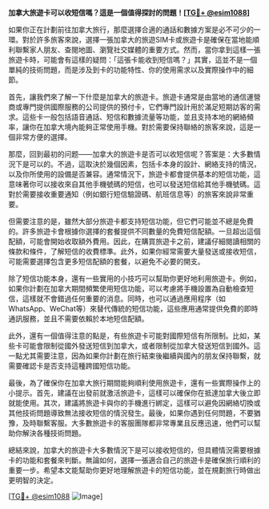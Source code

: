 **加拿大旅遊卡可以收短信嗎？這是一個值得探討的問題！[[TG💪+ @esim1088](https://t.me/s/esim1088)]**

如果你正在計劃前往加拿大旅行，那麼選擇合適的通話和數據方案是必不可少的一環。對於許多旅客來說，選擇一張加拿大的旅遊SIM卡或旅遊卡是確保在當地能順利聯繫家人朋友、查閱地圖、瀏覽社交媒體的重要方式。然而，當你拿到這樣一張旅遊卡時，可能會有這樣的疑問：「這張卡能收到短信嗎？」其實，這並不是一個單純的技術問題，而是涉及到卡的功能特性、你的使用需求以及實際操作中的細節。

首先，讓我們來了解一下什麼是加拿大的旅遊卡。旅遊卡通常是由當地的通信運營商或專門提供國際服務的公司提供的預付卡，它們專門設計用於滿足短期訪客的需求。這些卡一般包括語音通話、短信和數據流量等功能，並且支持本地的網絡頻率，讓你在加拿大境內能夠正常使用手機。對於需要保持聯絡的旅客來說，這是一個非常方便的選擇。

那麼，回到最初的问题——加拿大的旅遊卡是否可以收短信呢？答案是：大多數情況下是可以的。不過，這取決於幾個因素，包括卡本身的設計、網絡支持的情況，以及你所使用的設備是否兼容。通常情況下，旅遊卡都會提供基本的短信功能，這意味著你可以接收來自其他手機號碼的短信，也可以發送短信給其他手機號碼。這對於需要接收重要通知（例如銀行短信驗證碼、航班信息等）的旅客來說非常重要。

但需要注意的是，雖然大部分旅遊卡都支持短信功能，但它們可能並不總是免費的。許多旅遊卡會根據你選擇的套餐提供不同數量的免費短信配額。一旦超出這個配額，可能會開始收取額外費用。因此，在購買旅遊卡之前，建議仔細閱讀相關的條款和條件，了解短信的收費標準。此外，如果你經常需要大量發送或接收短信，可能需要選擇包含更多短信配額的套餐，以避免不必要的開支。

除了短信功能本身，還有一些實用的小技巧可以幫助你更好地利用旅遊卡。例如，如果你計劃在加拿大期間頻繁使用短信功能，可以考慮將手機設置為自動檢查短信，這樣就不會錯過任何重要的消息。同時，也可以通過應用程序（如WhatsApp、WeChat等）來替代傳統的短信功能，這些應用通常提供免費的即時通訊服務，並且不需要依賴於本地短信配額。

此外，還有一個值得注意的點是，有些旅遊卡可能對國際短信有所限制。比如，某些卡可能會限制從國外發送短信到加拿大，或者限制從加拿大發送短信到國外。這一點尤其需要注意，因為如果你計劃在旅行結束後繼續與國內的朋友保持聯繫，就需要確認卡是否支持這種跨國短信功能。

最後，為了確保你在加拿大旅行期間能夠順利使用旅遊卡，還有一些實際操作上的小提示。首先，建議在出發前就激活旅遊卡，這樣可以確保你在抵達加拿大後立即就能使用。其次，建議將旅遊卡與你的手機進行綁定，這樣可以避免因網絡切換或其他技術問題導致無法接收短信的情況發生。最後，如果你遇到任何問題，不要猶豫，及時聯繫客服。大多數旅遊卡的客服團隊都非常專業且反應迅速，他們可以幫助你解決各種技術問題。

總結來說，加拿大的旅遊卡大多數情況下是可以接收短信的，但具體情況需要根據卡的功能和套餐來判斷。無論如何，選擇一張適合自己的旅遊卡是確保旅行順利的重要一步。希望本文能幫助你更好地理解旅遊卡的短信功能，並在規劃旅行時做出更明智的決定。

[[TG💪+ @esim1088](https://t.me/s/esim1088) ![Image](https://i.postimg.cc/4NQfJmqS/Snipaste-2025-05-13-00-14-12.png)]